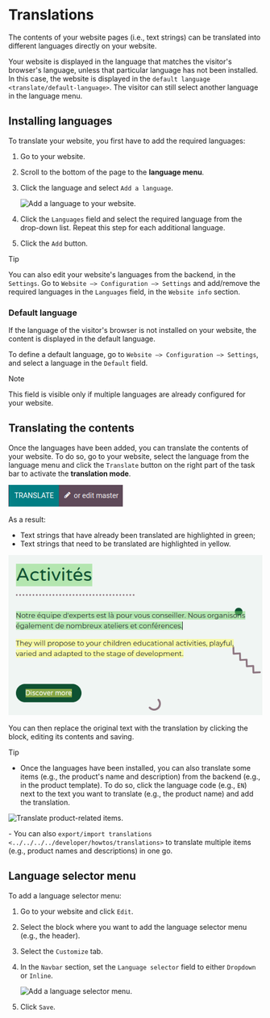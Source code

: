 # Translations

The contents of your website pages (i.e., text strings) can be
translated into different languages directly on your website.

Your website is displayed in the language that matches the visitor's
browser's language, unless that particular language has not been
installed. In this case, the website is displayed in the
`default language <translate/default-language>`. The visitor can still
select another language in the language menu.

## Installing languages

To translate your website, you first have to add the required languages:

1.  Go to your website.

2.  Scroll to the bottom of the page to the **language menu**.

3.  Click the language and select `Add a language`.

    ![Add a language to your website.](translate/website-add-language.png)

4.  Click the `Languages` field and select the required language from
    the drop-down list. Repeat this step for each additional language.

5.  Click the `Add` button.

> [!TIP]
> You can also edit your website's languages from the backend, in the
> `Settings`. Go to `Website –> Configuration –> Settings` and
> add/remove the required languages in the `Languages` field, in the
> `Website info` section.

### Default language

If the language of the visitor's browser is not installed on your
website, the content is displayed in the default language.

To define a default language, go to
`Website –> Configuration –> Settings`, and select a language in the
`Default` field.

> [!NOTE]
> This field is visible only if multiple languages are already
> configured for your website.

## Translating the contents

Once the languages have been added, you can translate the contents of
your website. To do so, go to your website, select the language from the
language menu and click the `Translate` button on the right part of the
task bar to activate the **translation mode**.

![Translate button](translate/translate-button.png)

As a result:

- Text strings that have already been translated are highlighted in
  green;
- Text strings that need to be translated are highlighted in yellow.

![Text to be translated highlighted in yellow](translate/website-translation-yellow.png)

You can then replace the original text with the translation by clicking
the block, editing its contents and saving.

> [!TIP]
> - Once the languages have been installed, you can also translate some
> items (e.g., the product's name and description) from the backend
> (e.g., in the product template). To do so, click the language code
> (e.g., `EN`) next to the text you want to translate (e.g., the product
> name) and add the translation.
>
> ![Translate product-related items.](translate/product-translation.png)
>
> \- You can also
> `export/import translations <../../../../developer/howtos/translations>`
> to translate multiple items (e.g., product names and descriptions) in
> one go.

## Language selector menu

To add a language selector menu:

1.  Go to your website and click `Edit`.

2.  Select the block where you want to add the language selector menu
    (e.g., the header).

3.  Select the `Customize` tab.

4.  In the `Navbar` section, set the `Language selector` field to either
    `Dropdown` or `Inline`.

    ![Add a language selector menu.](translate/language-selector.png)

5.  Click `Save`.

